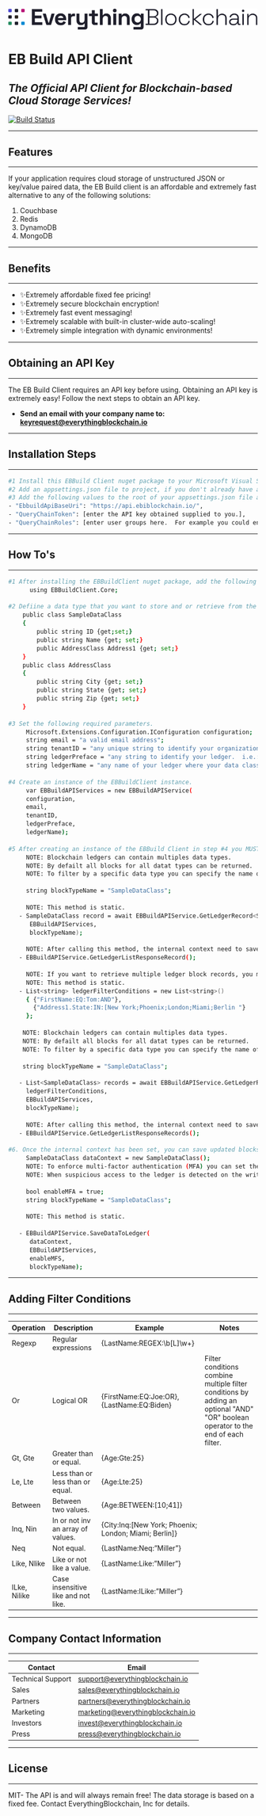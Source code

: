 ﻿ [![N|Solid](https://github.com/832energytech/images/blob/main/logo.svg)](https://everythingblockchain.io)
# EB Build API Client
## _The Official API Client for Blockchain-based Cloud Storage Services!_

[![Build Status](https://travis-ci.org/joemccann/dillinger.svg?branch=master)](https://travis-ci.org/joemccann/dillinger)
___
## Features
___
If your application requires cloud storage of unstructured JSON or key/value paired data, the EB Build client is an affordable and extremely fast alternative to any of the following solutions:
1. Couchbase
2. Redis
3. DynamoDB
4. MongoDB

___
## Benefits
___
- ✨Extremely affordable fixed fee pricing!
- ✨Extremely secure blockchain encryption!
- ✨Extremely fast event messaging!
- ✨Extremely scalable with built-in cluster-wide auto-scaling!
- ✨Extremely simple integration with dynamic environments!


___
## Obtaining an API Key
___
The EB Build Client requires an API key before using.  Obtaining an API key is extremely easy! 
Follow the next steps to obtain an API key.
- **Send an email with your company name to:  keyrequest@everythingblockchain.io**

___
## Installation Steps
___
```sh
#1 Install this EBBuild Client nuget package to your Microsoft Visual Studio project.
#2 Add an appsettings.json file to project, if you don't already have an appsettings.json file added.
#3 Add the following values to the root of your appsettings.json file added to your project:
- "EbbuildApiBaseUri": "https://api.ebiblockchain.io/",
- "QueryChainToken": [enter the API key obtained supplied to you.],
- "QueryChainRoles": [enter user groups here.  For example you could enter: "Testers"],
```

___
## How To's
___
```sh
#1 After installing the EBBuildClient nuget package, add the following to your code:
      using EBBuildClient.Core;
      
#2 Defiine a data type that you want to store and or retrieve from the EBBuild cloud storage services.
    public class SampleDataClass
    {
        public string ID {get;set;}
        public string Name {get; set;}
        public AddressClass Address1 {get; set;}
    }
    public class AddressClass
    {
        public string City {get; set;}
        public string State {get; set;}
        public string Zip {get; set;}
    }
    
#3 Set the following required parameters.
     Microsoft.Extensions.Configuration.IConfiguration configuration;
     string email = "a valid email address";
     string tenantID = "any unique string to identify your organization";
     string ledgerPreface = "any string to identify your ledger.  i.e.: prod, qa, dev, crypto, etc.";
     string ledgerName = "any name of your ledger where your data class will be stored.  i.e. payments";
    
#4 Create an instance of the EBBuildClient instance.
     var EBBuildAPIServices = new EBBuildAPIService(
     configuration, 
     email, 
     tenantID, 
     ledgerPreface,  
     ledgerName);
   
#5 After creating an instance of the EBBuild Client in step #4 you MUST call either of the two methods:
     NOTE: Blockchain ledgers can contain multiples data types.  
     NOTE: By defailt all blocks for all datat types can be returned.  
     NOTE: To filter by a specific data type you can specify the name of the blocks data type you want returned.
     
     string blockTypeName = "SampleDataClass";
     
     NOTE: This method is static.
   - SampleDataClass record = await EBBuildAPIService.GetLedgerRecord<SampleDataClass>(
      EBBuildAPIServices, 
      blockTypeName); 
     
     NOTE: After calling this method, the internal context need to save updates is set and can be retrieved by calling:
   - EBBuildAPIService.GetLedgerListResponseRecord();
    
     NOTE: If you want to retrieve multiple ledger block records, you must (first) define filter conditions.
     NOTE: This method is static.
   - List<string> ledgerFilterConditions = new List<string>() 
     { {"FirstName:EQ:Tom:AND"},
       {"Address1.State:IN:[New York;Phoenix;London;Miami;Berlin "} 
     };
   
    NOTE: Blockchain ledgers can contain multiples data types.  
    NOTE: By defailt all blocks for all datat types can be returned.  
    NOTE: To filter by a specific data type you can specify the name of the blocks data type you want returned.
     
    string blockTypeName = "SampleDataClass";
   
   - List<SampleDataClass> records = await EBBuildAPIService.GetLedgerRecords<SampleDataClass>(
     ledgerFilterConditions, 
     EBBuildAPIServices, 
     blockTypeName); 
     
     NOTE: After calling this method, the internal context need to save updates is set and can be retrieved by calling:
   - EBBuildAPIService.GetLedgerListResponseRecords();
    
#6. Once the internal context has been set, you can save updated blocks to the ledger by calling the following method:
     SampleDataClass dataContext = new SampleDataClass();
     NOTE: To enforce multi-factor authentication (MFA) you can set the enableMFA parameter.
     NOTE: When suspicious access to the ledger is detected on the write an email will be issued is MFA is set to true.
     
     bool enableMFA = true;   
     string blockTypeName = "SampleDataClass";
     
     NOTE: This method is static.
     
   - EBBuildAPIService.SaveDataToLedger(
      dataContext,
      EBBuildAPIServices,
      enableMFS,
      blockTypeName);
```


___
## Adding Filter Conditions
___
| Operation | Description | Example | Notes |
| ------ | ------ | ------ | ------ |
|Regexp	|Regular expressions	| {LastName:REGEX:\\b[L]\\w+}
|Or|	Logical OR	| {FirstName:EQ:Joe:OR},{LastName:EQ:Biden}| Filter conditions combine multiple filter conditions by adding an optional "AND" "OR" boolean operator to the end of each filter.
|Gt, Gte|	Greater than or equal.|	{Age:Gte:25}
|Le, Lte|	Less than or less than or equal. |	{Age:Lte:25}
|Between|	Between two values.	| {Age:BETWEEN:[10;41]}
|Inq, Nin| In or not inv an array of values.|	{City:Inq:[New York; Phoenix; London; Miami; Berlin]}
|Neq| Not equal.|	{LastName:Neq:”Miller”}
|Like, Nlike|	Like or not like a value.|	{LastName:Like:”Miller”}
|ILke, Nilike|	Case insensitive like and not like.| {LastName:ILike:”Miller”}





	


___
## Company Contact Information
___
| Contact | Email |
| ------ | ------ |
| Technical Support | support@everythingblockchain.io |
| Sales | sales@everythingblockchain.io |
| Partners | partners@everythingblockchain.io |
| Marketing | marketing@everythingblockchain.io |
| Investors | invest@everythingblockchain.io |
| Press | press@everythingblockchain.io |

___
## License
___
MIT- The API is and will always remain free!  The data storage is based on a fixed fee.  Contact EverythingBlockchain, Inc for details.


